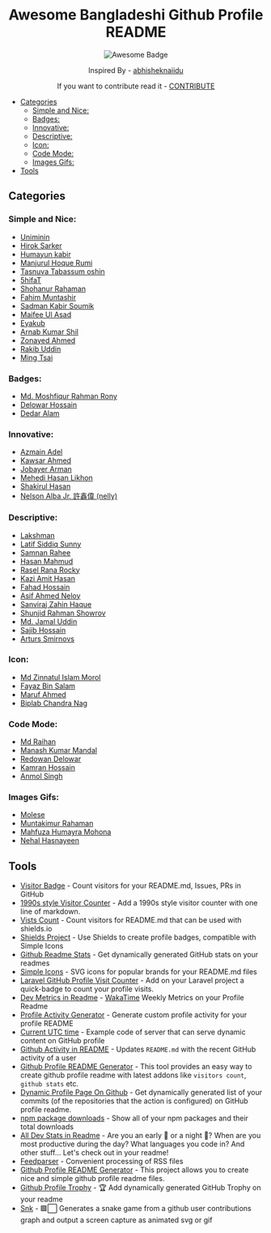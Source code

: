 <h1 align="center">Awesome Bangladeshi Github Profile README</h1>
<div align="center"> 
    <img src="https://cdn.rawgit.com/sindresorhus/awesome/d7305f38d29fed78fa85652e3a63e154dd8e8829/media/badge.svg" alt="Awesome Badge"/> 
</div>

<div align="center">

Inspired By -
[abhisheknaiidu](https://github.com/abhisheknaiidu/awesome-github-profile-readme)

If you want to contribute read it - [CONTRIBUTE](https://github.com/moshfiqrony/awesome-bd-readme-profile/blob/master/CONTRIBUTE.md)

</div>

- [Categories](#categories)
  - [Simple and Nice:](#simple-and-nice)
  - [Badges:](#badges)
  - [Innovative:](#innovative)
  - [Descriptive:](#descriptive)
  - [Icon:](#icon)
  - [Code Mode:](#code-mode)
  - [Images Gifs:](#images-gifs)
- [Tools](#tools)

## Categories

### Simple and Nice:

- [Uniminin](https://github.com/Uniminin)
- [Hirok Sarker](https://github.com/hiroksarker)
- [Humayun kabir](https://github.com/humayunkabir)
- [Manjurul Hoque Rumi](https://github.com/manjurulhoque)
- [Tasnuva Tabassum oshin](https://github.com/TasnuvaOshin)
- [5hifaT](https://github.com/jspw)
- [Shohanur Rahaman](https://github.com/shohan4556)
- [Fahim Muntashir](https://github.com/FahimMuntashir)
- [Sadman Kabir Soumik](https://github.com/sksoumik)
- [Maifee Ul Asad](https://github.com/maifeeulasad)
- [Eyakub](https://github.com/Eyakub)
- [Arnab Kumar Shil](https://github.com/ruddra)
- [Zonayed Ahmed](https://github.com/zonayedpca)
- [Rakib Uddin](https://github.com/RRakib)
- [Ming Tsai](https://github.com/ming-tsai)

### Badges:

- [Md. Moshfiqur Rahman Rony](https://github.com/moshfiqrony)
- [Delowar Hossain](https://github.com/delowardev)
- [Dedar Alam](https://github.com/devded)

### Innovative:

- [Azmain Adel](https://github.com/azmainadel)
- [Kawsar Ahmed](https://github.com/prokawsar)
- [Jobayer Arman](https://github.com/jobayerarman)
- [Mehedi Hasan Likhon](https://github.com/lifeoflikhon)
- [Shakirul Hasan](https://github.com/KhanShaheb34)
- [Nelson Alba Jr. 許鑫偉 (nelly)](https://github.com/nellyXinwei)

### Descriptive:

- [Lakshman](https://github.com/lgope)
- [Latif Siddiq Sunny](https://github.com/lsiddiqsunny)
- [Samnan Rahee](https://github.com/Geektrovert)
- [Hasan Mahmud](https://github.com/CodeMechanix)
- [Rasel Rana Rocky](https://github.com/i-rocky)
- [Kazi Amit Hasan](https://github.com/AmitHasanShuvo)
- [Fahad Hossain](https://github.com/fa7ad)
- [Asif Ahmed Neloy](https://github.com/NeloyNSU)
- [Sanviraj Zahin Haque](https://github.com/JasonHaque)
- [Shunjid Rahman Showrov](https://github.com/shunjid)
- [Md. Jamal Uddin](https://github.com/jamal-pb95)
- [Sajib Hossain](https://github.com/sajib1066)
- [Arturs Smirnovs](https://github.com/arturssmirnovs/arturssmirnovs)

### Icon:

- [Md Zinnatul Islam Morol](https://github.com/jinnatul)
- [Fayaz Bin Salam](https://github.com/p32929)
- [Maruf Ahmed](https://github.com/maruffahmed)
- [Biplab Chandra Nag](https://github.com/biplab-nag)
  
### Code Mode:

- [Md Raihan](https://github.com/kingRayhan)
- [Manash Kumar Mandal](https://github.com/manashmandal)
- [Redowan Delowar](https://github.com/rednafi)
- [Kamran Hossain](https://github.com/kamranhossain)
- [Anmol Singh](https://github.com/anmol098)

### Images Gifs:

- [Molese](https://github.com/m0lese)
- [Muntakimur Rahaman](https://github.com/muntakim1)
- [Mahfuza Humayra Mohona](https://github.com/mhmohona)
- [Nehal Hasnayeen](https://github.com/Hasnayeen)

## Tools

- [Visitor Badge](https://visitor-badge.glitch.me/#docs) - Count visitors for your README.md, Issues, PRs in GitHub
- [1990s style Visitor Counter](https://twitter.com/ryanlanciaux/status/1283755637126705152) - Add a 1990s style visitor counter with one line of markdown.
- [Vists Count](https://pufler.dev/git-badges/) - Count visitors for README.md that can be used with shields.io
- [Shields Project](https://shields.io/) - Use Shields to create profile badges, compatible with Simple Icons
- [Github Readme Stats](https://github.com/anuraghazra/github-readme-stats) - Get dynamically generated GitHub stats on your readmes
- [Simple Icons](https://github.com/simple-icons/simple-icons#cdn-usage) - SVG icons for popular brands for your README.md files
- [Laravel GitHub Profile Visit Counter](https://github.com/caneco/laravel-github-profile-view-counter) - Add on your Laravel project a quick-badge to count your profile visits.
- [Dev Metrics in Readme](https://github.com/athul/waka-readme) - [WakaTime](https://wakatime.com/) Weekly Metrics on your Profile Readme
- [Profile Activity Generator](https://github.com/omidnikrah/profile-activity-generator) - Generate custom profile activity for your profile README
- [Current UTC time](https://github.com/jojoee/jojoee) - Example code of server that can serve dynamic content on GitHub profile
- [Github Activity in README](https://github.com/jamesgeorge007/github-activity-readme) - Updates `README.md` with the recent GitHub activity of a user
- [Github Profile README Generator](https://github.com/rahuldkjain/github-profile-readme-generator) - This tool provides an easy way to create github profile readme with latest addons like `visitors count`, `github stats` etc.
- [Dynamic Profile Page On Github](https://github.com/umutphp/github-action-dynamic-profile-page) - Get dynamically generated list of your commits (of the repositories that the action is configured) on GitHub profile readme.
- [npm package downloads](https://github.com/maddhruv/github-readme-npm-downloads) - Show all of your npm packages and their total downloads
- [All Dev Stats in Readme](https://github.com/anmol098/waka-readme-stats) - Are you an early 🐤 or a night 🦉? When are you most productive during the day? What languages you code in? And other stuff... Let's check out in your readme!
- [Feedparser](https://pythonhosted.org/feedparser/) - Convenient processing of RSS files
- [Github Profile README Generator](https://github.com/arturssmirnovs/github-profile-readme-generator) - This project allows you to create nice and simple github profile readme files.
- [Github Profile Trophy](https://github.com/ryo-ma/github-profile-trophy) - 🏆 Add dynamically generated GitHub Trophy on your readme
- [Snk](https://github.com/Platane/snk) - :green_square::white_large_square: Generates a snake game from a github user contributions graph and output a screen capture as animated svg or gif

